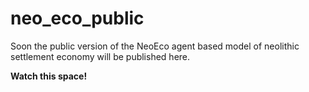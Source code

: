 # neo_eco_public

Soon the public version of the NeoEco agent based model of neolithic settlement economy will be published here.

**Watch this space!**
